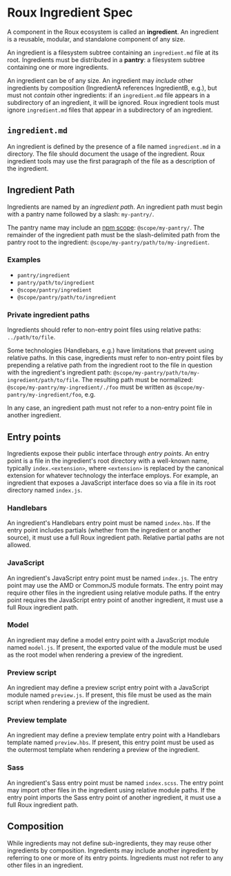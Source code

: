 # Roux Ingredient Spec

A component in the Roux ecosystem is called an **ingredient**. An ingredient is
a reusable, modular, and standalone component of any size.

An ingredient is a filesystem subtree containing an `ingredient.md` file at its
root. Ingredients must be distributed in a **pantry**: a filesystem subtree
containing one or more ingredients.

An ingredient can be of any size. An ingredient may *include* other ingredients
by composition (IngredientA references IngredientB, e.g.), but must not
*contain* other ingredients: if an `ingredient.md` file appears in a
subdirectory of an ingredient, it will be ignored. Roux ingredient tools must
ignore `ingredient.md` files that appear in a subdirectory of an ingredient.

## `ingredient.md`

An ingredient is defined by the presence of a file named `ingredient.md` in a
directory. The file should document the usage of the ingredient. Roux ingredient
tools may use the first paragraph of the file as a description of the
ingredient.

## Ingredient Path

Ingredients are named by an *ingredient path*. An ingredient path must begin
with a pantry name followed by a slash: `my-pantry/`.

The pantry name may include an [npm scope][]: `@scope/my-pantry/`.
The remainder of the ingredient path must be the slash-delimited path from
the pantry root to the ingredient: `@scope/my-pantry/path/to/my-ingredient`.

### Examples

- `pantry/ingredient`
- `pantry/path/to/ingredient`
- `@scope/pantry/ingredient`
- `@scope/pantry/path/to/ingredient`

### Private ingredient paths

Ingredients should refer to non-entry point files using relative paths:
`../path/to/file`.

Some technologies (Handlebars, e.g.) have limitations that prevent using
relative paths. In this case, ingredients must refer to non-entry point files by
prepending a relative path from the ingredient root to the file in question with
the ingredient's ingredient path:
`@scope/my-pantry/path/to/my-ingredient/path/to/file`. The resulting path must
be normalized: `@scope/my-pantry/my-ingredient/./foo` must be written as
`@scope/my-pantry/my-ingredient/foo`, e.g.

In any case, an ingredient path must not refer to a non-entry point file in
another ingredient.

## Entry points
Ingredients expose their public interface through *entry points*. An entry point
is a file in the ingredient's root directory with a well-known name, typically
`index.<extension>`, where `<extension>` is replaced by the canonical extension
for whatever technology the interface employs. For example, an ingredient that
exposes a JavaScript interface does so via a file in its root directory named
`index.js`.

### Handlebars
An ingredient's Handlebars entry point must be named `index.hbs`. If the
entry point includes partials (whether from the ingredient or another source),
it must use a full Roux ingredient path. Relative partial paths are not
allowed.

### JavaScript
An ingredient's JavaScript entry point must be named `index.js`. The entry
point may use the AMD or CommonJS module formats. The entry point may
require other files in the ingredient using relative module paths. If the entry
point requires the JavaScript entry point of another ingredient, it must use
a full Roux ingredient path.

### Model
An ingredient may define a model entry point with a JavaScript module named
`model.js`. If present, the exported value of the module must be used as the
root model when rendering a preview of the ingredient.

### Preview script
An ingredient may define a preview script entry point with a JavaScript
module named `preview.js`. If present, this file must be used as the
main script when rendering a preview of the ingredient.

### Preview template
An ingredient may define a preview template entry point with a Handlebars
template named `preview.hbs`. If present, this entry point must be used as
the outermost template when rendering a preview of the ingredient.

### Sass
An ingredient's Sass entry point must be named `index.scss`. The entry point
may import other files in the ingredient using relative module paths.  If the
entry point imports the Sass entry point of another ingredient, it must use
a full Roux ingredient path.

## Composition
While ingredients may not define sub-ingredients, they may reuse other
ingredients by composition. Ingredients may include another ingredient by
referring to one or more of its entry points. Ingredients must not refer to
any other files in an ingredient.

[npm scope]: https://docs.npmjs.com/misc/scope

